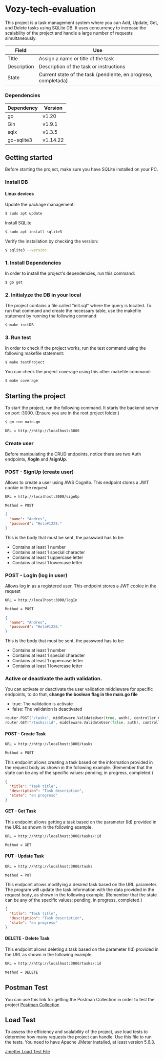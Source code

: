 # Vozy-tech-evaluation

This project is a task management system where you can Add, Update, Get, and Delete tasks using SQLite DB. It uses concurrency to increase the scalability of the project and handle a large number of requests simultaneously.

| Field       | Use                                                            |
| ----------- | -------------------------------------------------------------- |
| TItle       | Assign a name or title of the task                             |
| Description | Description of the task or instructions                        |
| State       | Current state of the task (pendiente, en progreso, completada) |

### Dependencies

| Dependency | Version  |
| ---------- | -------- |
| go         | v1.20    |
| Gin        | v1.9.1   |
| sqlx       | v1.3.5   |
| go-sqlite3 | v1.14.22 |

## Getting started

Before starting the project, make sure you have SQLite installed on your PC.

### Install DB

#### Linux devices

Update the package management:

```bash
$ sudo apt update
```

Install SQLite

```bash
$ sudo apt install sqlite3
```

Verify the installation by checking the version:

```bash
$ sqlite3 --version
```

### 1. Install Dependencies

In order to install the project's dependencies, run this command:

```bash
$ go get
```

### 2. Initialyze the DB in your local

The project contains a file called "init.sql" where the query is located. To run that command and create the necessary table, use the makefile statement by running the following command:

```bash
$ make initDB
```

### 3. Run test

In order to check if the project works, run the test command using the following makefile statement:

```bash
$ make testProject
```

You can check the project coverage using this other makefile command:

```bash
$ make coverage
```

## Starting the project

To start the project, run the following command. It starts the backend server on port :3000. (Ensure you are in the root project folder.)

```bash
$ go run main.go
```

```bash
URL = http://http://localhost:3000
```

### Create user

Before manipulating the CRUD endpoints, notice there are two Auth endpoints, **/logIn** and **/signUp**.

### POST - SignUp (create user)

Allows to create a user using AWS Cognito. This endpoint stores a JWT cookie in the request

```bash
URL = http://localhost:3000/signUp
```

```bash
Method = POST
```

```json
{
  "name": "Andres",
  "password": "Hola#1228."
}
```

This is the body that must be sent, the password has to be:

- Contains at least 1 number
- Contains at least 1 special character
- Contains at least 1 uppercase letter
- Contains at least 1 lowercase letter

### POST - LogIn (log in user)

Allows log in as a registered user. This endpoint stores a JWT cookie in the request

```bash
URL = http://localhost:3000/logIn
```

```bash
Method = POST
```

```json
{
  "name": "Andres",
  "password": "Hola#1228."
}
```

This is the body that must be sent, the password has to be:

- Contains at least 1 number
- Contains at least 1 special character
- Contains at least 1 uppercase letter
- Contains at least 1 lowercase letter

### Active or deactivate the auth validation.

You can activate or deactivate the user validation middleware for specific endpoints, to do that, **change the boolean flag in the main.go file**

- true: The validation is activate
- false: The validation is deactivated

```go
router.POST("/tasks", middleware.ValidateUser(true, auth), controller.CreateTask) // User validation activated
router.GET("/tasks/:id", middleware.ValidateUser(false, auth), controller.GetTask) // User validation deactivated
```

#### POST - Create Task

```bash
URL = http://http://localhost:3000/tasks
```

```bash
Method = POST
```

This endpoint allows creating a task based on the information provided in the request body as shown in the following example. (Remember that the state can be any of the specific values: pending, in progress, completed.)

```json
{
  "title": "Task title",
  "description": "Task description",
  "state": "en progreso"
}
```

#### GET - Get Task

This endpoint allows getting a task based on the parameter (Id) provided in the URL as shown in the following example.

```bash
URL = http://http://localhost:3000/tasks/:id
```

```bash
Method = GET
```

#### PUT - Update Task

```bash
URL = http://http://localhost:3000/tasks
```

```bash
Method = PUT
```

This endpoint allows modifying a desired task based on the URL parameter. The program will update the task information with the data provided in the request body, as shown in the following example. (Remember that the state can be any of the specific values: pending, in progress, completed.)

```json
{
  "title": "Task title",
  "description": "Task description",
  "state": "en progreso"
}
```

#### DELETE - Delete Task

This endpoint allows deleting a task based on the parameter (Id) provided in the URL as shown in the following example.

```bash
URL = http://http://localhost:3000/tasks/:id
```

```bash
Method = DELETE
```

## Postman Test

You can use this link for getting the Postman Collection in order to test the project
[Postman Collection](https://warped-station-765276.postman.co/workspace/Personal~f9053f70-c36a-4191-b7e3-d342fc1ad905/collection/20027571-79ea39a9-ada2-45b6-b576-e32a78788cf8?action=share&creator=20027571)

## Load Test

To assess the efficiency and scalability of the project, use load tests to determine how many requests the project can handle. Use this file to run the tests. You need to have Apache JMeter installed, at least version 5.6.3.

[Jmetter Load Test File](https://drive.google.com/file/d/1wQKZf_3CZZzxCpY6WfRB713YkqnyUcun/view?usp=drive_link)
